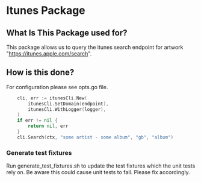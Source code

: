 # Itunes Package

## What Is This Package used for?
This package allows us to query the itunes search endpoint for artwork "https://itunes.apple.com/search".

## How is this done?
For configuration please see opts.go file.

```go
	cli, err := itunesCli.New(
        itunesCli.SetDomain(endpoint),
        itunesCli.WithLogger(logger),
    )
    if err != nil {
        return nil, err
    }
	cli.Search(ctx, "some artist - some album", "gb", "album")
```

### Generate test fixtures
Run generate_test_fixtures.sh to update the test fixtures which the unit tests rely on.
Be aware this could cause unit tests to fail. Please fix accordingly.